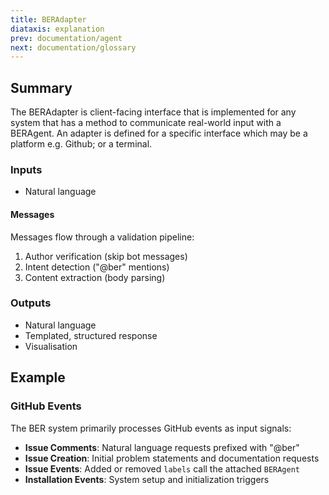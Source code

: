 ```yaml
---
title: BERAdapter
diataxis: explanation
prev: documentation/agent
next: documentation/glossary
---
```


## Summary
The BERAdapter is client-facing interface that is implemented for any system that has a method to communicate real-world input with a BERAgent. An adapter is defined for a specific interface which may be a platform e.g. Github; or a terminal.

### Inputs
 - Natural language

#### Messages

Messages flow through a validation pipeline:

1. Author verification (skip bot messages)
2. Intent detection ("@ber" mentions)
3. Content extraction (body parsing)


### Outputs
 - Natural language
 - Templated, structured response
 - Visualisation

## Example
### GitHub Events

The BER system primarily processes GitHub events as input signals:

- **Issue Comments**: Natural language requests prefixed with "@ber"
- **Issue Creation**: Initial problem statements and documentation requests
- **Issue Events**: Added or removed `labels` call the attached `BERAgent`
- **Installation Events**: System setup and initialization triggers

